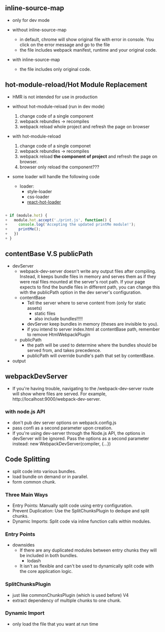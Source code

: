 ## inline-source-map
* only for dev mode

* without inline-source-map
  * in default, chrome will show original file with error in console. You click on the error message and go to the file
  * the file includes webpack manifest, runtime and your original code.

* with inline-source-map
  * the file includes only original code.


## hot-module-reload/Hot Module Replacement
* HMR is not intended for use in production
* without hot-module-reload (run in dev mode)
  1. change code of a single component
  2. webpack rebundles -> recompiles
  3. webpack reload whole project and refresh the page on browser

* with hot-module-reload
  1. change code of a single componet
  2. webpack rebundles -> recompiles
  3. webpack reload **the component of project** and refresh the page on browser.
  4. browser only reload the component???

* some loader will handle the following code
  * loader:
    * style-loader
    * css-loader
    * [react-hot-loader](https://github.com/gaearon/react-hot-loader)


```js

+ if (module.hot) {
+   module.hot.accept('./print.js', function() {
+     console.log('Accepting the updated printMe module!');
+     printMe();
+   })
+ }

```


## contentBase V.S publicPath
  * devServer
    * webpack-dev-server doesn't write any output files after compiling. Instead, it keeps bundle files in memory and serves them as if they were real files mounted at the server's root path. If your page expects to find the bundle files in different path, you can change this with the publicPath option in the dev server's configuration.
    * contentBase
      * Tell the server where to serve content from (only for static assets)
        * static files
        * also include bundles!!!!!
      * devServer keep bundles in memory (theses are invisible to you).
      * if you intend to server index.html at contentBase path, remember to remove HtmlWebpackPlugin
    * publicPath
      * the path will be used to determine where the bundles should be served from, and takes precedence.
      * publicPath will override bundle's path that set by contentBase.
  * output


## webpackDevServer
  * If you're having trouble, navigating to the /webpack-dev-server route will show where files are served. For example, http://localhost:9000/webpack-dev-server.

### with node.js API
  * don't pub dev server options on webpack.config.js
  * pass confi as a second parameter upon creation.
  * If you're using dev-server through the Node.js API, the options in devServer will be ignored. Pass the options as a second parameter instead: new WebpackDevServer(compiler, {...})



## Code Splitting
* split code into various bundles.
* load bundle on demand or in parallel.
* form common chunk.

### Three Main Ways
  * Entry Points: Manually split code using entry configuration.
  * Prevent Duplication: Use the SplitChunksPlugin to dedupe and split chunks.
  * Dynamic Imports: Split code via inline function calls within modules.

### Entry Points
  * downsides
    * If there are any duplicated modules between entry chunks they will be included in both bundles.
      * lodash
    * It isn't as flexible and can't be used to dynamically split code with the core application logic.

### SplitChunksPlugin
  * just like commonChunksPlugin (which is used before) V4
  * extract dependency of multiple chunks to one chunk.

### Dynamic Import
* only load the file that you want at run time 

